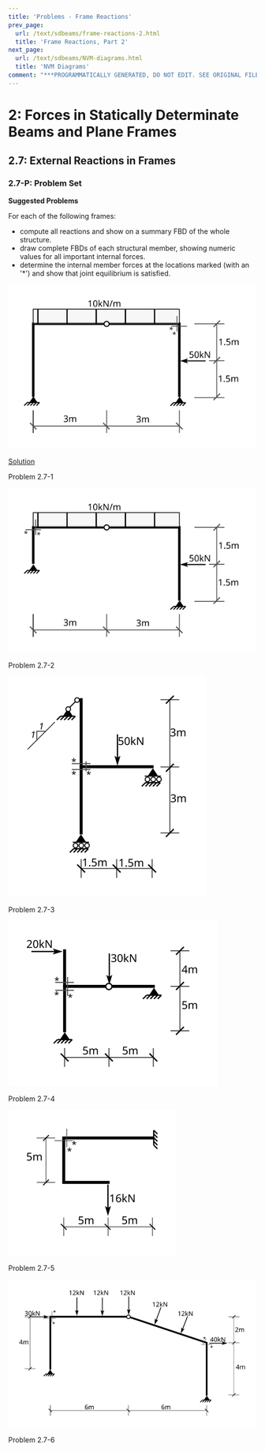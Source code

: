 ```yaml
---
title: 'Problems - Frame Reactions'
prev_page:
  url: /text/sdbeams/frame-reactions-2.html
  title: 'Frame Reactions, Part 2'
next_page:
  url: /text/sdbeams/NVM-diagrams.html
  title: 'NVM Diagrams'
comment: "***PROGRAMMATICALLY GENERATED, DO NOT EDIT. SEE ORIGINAL FILES IN /content***"
---
```

# 2: Forces in Statically Determinate Beams and Plane Frames

## 2.7: External Reactions in Frames

### 2.7-P: Problem Set

**Suggested Problems**

For each of the following frames:
- compute all reactions and show on a summary FBD of the whole structure.
- draw complete FBDs of each structural member, showing numeric values 
  for all important internal forces.
- determine the internal member forces at the locations marked 
  (with an '*') and show that joint equilibrium is satisfied.

![Figure](../../images/sdbeams/probs-frames/prob-1.svg)

[Solution](../../images/sdbeams/probs-frames/prob-1-soln.pdf)

Problem 2.7-1


![Figure](../../images/sdbeams/probs-frames/prob-2.svg)

Problem 2.7-2


![Figure](../../images/sdbeams/probs-frames/prob-3.svg)

Problem 2.7-3


![Figure](../../images/sdbeams/probs-frames/prob-4.svg)

Problem 2.7-4



![Figure](../../images/sdbeams/probs-frames/prob-5.svg)

Problem 2.7-5


![Figure](../../images/sdbeams/probs-frames/prob-6.svg)

Problem 2.7-6
